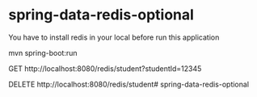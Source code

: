 # spring-data-redis-optional
You have to install redis in your local before run this application

mvn spring-boot:run

GET http://localhost:8080/redis/student?studentId=12345

DELETE http://localhost:8080/redis/student# spring-data-redis-optional
